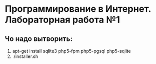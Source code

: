 # Программирование в Интернет. Лабораторная работа №1

## Чо надо вытворить:
1. apt-get install sqlite3 php5-fpm php5-pgsql php5-sqlite
2. ./installer.sh
